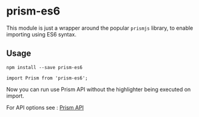 # prism-es6
This module is just a wrapper around the popular `prismjs` library, to enable importing using ES6 syntax.

## Usage

```
npm install --save prism-es6
```

```
import Prism from 'prism-es6';
```
Now you can run use Prism API without the highlighter being executed on import.

For API options see : [Prism API](https://prismjs.com/extending.html)